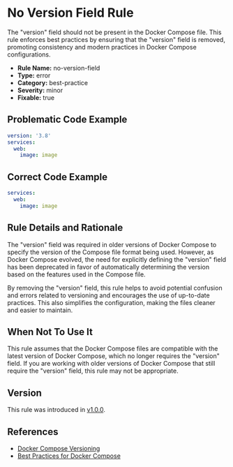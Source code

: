 # No Version Field Rule

The "version" field should not be present in the Docker Compose file. This rule enforces best practices by ensuring that
the "version" field is removed, promoting consistency and modern practices in Docker Compose configurations.

- **Rule Name:** no-version-field
- **Type:** error
- **Category:** best-practice
- **Severity:** minor
- **Fixable:** true

## Problematic Code Example

```yaml
version: '3.8'
services:
  web:
    image: image
```

## Correct Code Example

```yaml
services:
  web:
    image: image
```

## Rule Details and Rationale

The "version" field was required in older versions of Docker Compose to specify the version of the Compose file format
being used. However, as Docker Compose evolved, the need for explicitly defining the "version" field has been deprecated
in favor of automatically determining the version based on the features used in the Compose file.

By removing the "version" field, this rule helps to avoid potential confusion and errors related to versioning and
encourages the use of up-to-date practices. This also simplifies the configuration, making the files cleaner and easier
to maintain.

## When Not To Use It

This rule assumes that the Docker Compose files are compatible with the latest version of Docker Compose, which no
longer requires the "version" field. If you are working with older versions of Docker Compose that still require the
"version" field, this rule may not be appropriate.

## Version

This rule was introduced in [v1.0.0](https://github.com/zavoloklom/docker-compose-linter/releases).

## References

- [Docker Compose Versioning](https://docs.docker.com/compose/compose-file/compose-versioning/)
- [Best Practices for Docker Compose](https://docs.docker.com/compose/best-practices/)
